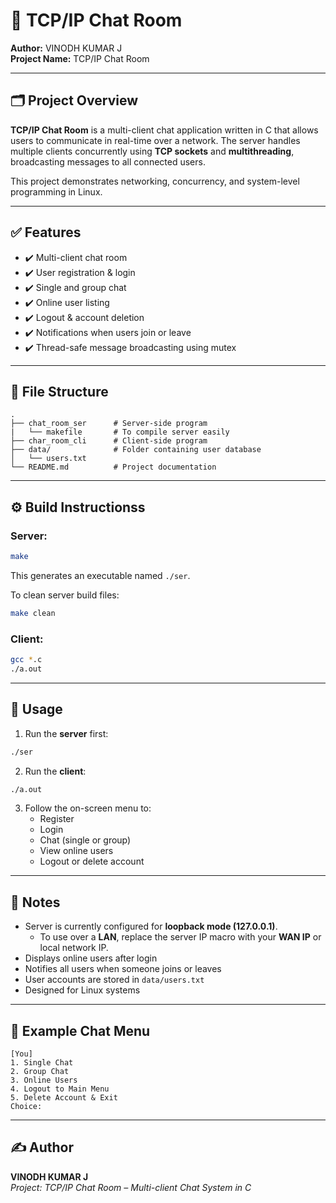 # 🧠 TCP/IP Chat Room

**Author:** VINODH KUMAR J  
**Project Name:** TCP/IP Chat Room

---

## 🗂️ Project Overview

**TCP/IP Chat Room** is a multi-client chat application written in C that allows users to communicate in real-time over a network. The server handles multiple clients concurrently using **TCP sockets** and **multithreading**, broadcasting messages to all connected users.

This project demonstrates networking, concurrency, and system-level programming in Linux.

---

## ✅ Features

- ✔️ Multi-client chat room
- ✔️ User registration & login
- ✔️ Single and group chat
- ✔️ Online user listing
- ✔️ Logout & account deletion
- ✔️ Notifications when users join or leave
- ✔️ Thread-safe message broadcasting using mutex

---

## 📁 File Structure

```
.
├── chat_room_ser      # Server-side program
|   └── makefile       # To compile server easily
├── char_room_cli      # Client-side program      
├── data/              # Folder containing user database
│   └── users.txt
└── README.md          # Project documentation
```

---

## ⚙️ Build Instructionss

### Server:

```bash
make
```

This generates an executable named `./ser`.

To clean server build files:

```bash
make clean
```

### Client:

```bash
gcc *.c
./a.out
```

---

## 🚀 Usage

1. Run the **server** first:

```bash
./ser
```

2. Run the **client**:

```bash
./a.out
```

3. Follow the on-screen menu to:
   - Register
   - Login
   - Chat (single or group)
   - View online users
   - Logout or delete account

---

## 📌 Notes

- Server is currently configured for **loopback mode (127.0.0.1)**.  
  - To use over a **LAN**, replace the server IP macro with your **WAN IP** or local network IP.  
- Displays online users after login  
- Notifies all users when someone joins or leaves  
- User accounts are stored in `data/users.txt`  
- Designed for Linux systems  

---

## 🧠 Example Chat Menu

```
[You]
1. Single Chat
2. Group Chat
3. Online Users
4. Logout to Main Menu
5. Delete Account & Exit
Choice:
```

---

## ✍️ Author

**VINODH KUMAR J**  
*Project: TCP/IP Chat Room – Multi-client Chat System in C*

